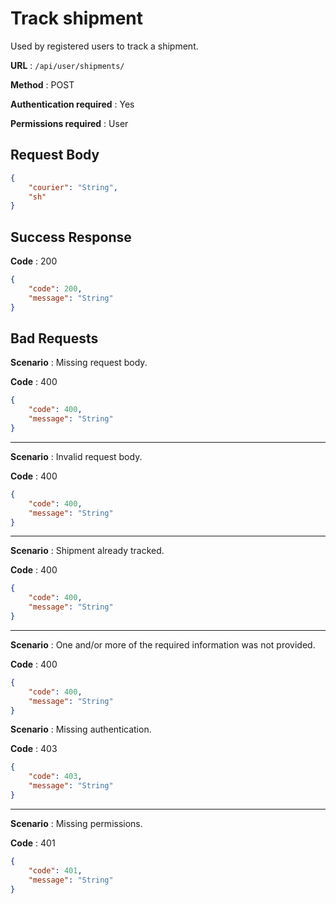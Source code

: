 # Track shipment

Used by registered users to track a shipment.

**URL** : `/api/user/shipments/`

**Method** : POST

**Authentication required** : Yes

**Permissions required** : User

## Request Body

```json
{
    "courier": "String",
    "sh"
}
```

## Success Response

**Code** : 200

```json
{
    "code": 200,
    "message": "String"
}
```

## Bad Requests

**Scenario** : Missing request body.

**Code** : 400

```json
{
    "code": 400,
    "message": "String"
}
```

___

**Scenario** : Invalid request body.

**Code** : 400

```json
{
    "code": 400,
    "message": "String"
}
```

___

**Scenario** : Shipment already tracked.

**Code** : 400

```json
{
    "code": 400,
    "message": "String"
}
```

___

**Scenario** : One and/or more of the required information was not provided.

**Code** : 400

```json
{
    "code": 400,
    "message": "String"
}
```

**Scenario** : Missing authentication.

**Code** : 403

```json
{
    "code": 403,
    "message": "String"
}
```

___

**Scenario** : Missing permissions.

**Code** : 401

```json
{
    "code": 401,
    "message": "String"
}
```

